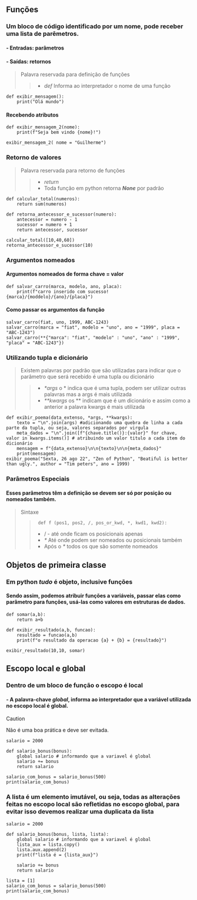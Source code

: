 ## Funções
### Um bloco de código identificado por um nome, pode receber uma lista de parêmetros.
####  - Entradas: parâmetros
####  - Saídas: retornos

> Palavra reservada para definição de funções
>> - _def_ Informa ao interpretador o nome de uma função

```
def exibir_mensagem():
    print("Olá mundo")
```
#### Recebendo atributos

```
def exibir_mensagem_2(nome):
    print(f"Seja bem vindo {nome}!")

exibir_mensagem_2( nome = "Guilherme")
```

### Retorno de valores 

> Palavra reservada para retorno de funções
>> - _return_
>> - Toda função em python retorna **_None_** por padrão

```
def calcular_total(numeros):
    return sum(numeros)

def retorna_antecessor_e_sucessor(numero):
    antecessor = numero - 1
    sucessor = numero + 1
    return antecessor, sucessor

calcular_total([10,40,60])
retorna_antecessor_e_sucessor(10)

```
### Argumentos nomeados
#### Argumentos nomeados de forma chave = valor

```
def salvar_carro(marca, modelo, ano, placa):
    print(f"carro inserido com sucesso! {marca}/{moddelo}/{ano}/{placa}")
```
#### Como passar os argumentos da função

```
salvar_carro(fiat, uno, 1999, ABC-1243)
salvar_carro(marca = "fiat", modelo = "uno", ano = "1999", placa = "ABC-1243")
salvar_carro(**{"marca": "fiat", "modelo" : "uno", "ano" : "1999", "placa" = "ABC-1243"})
```

### Utilizando tupla e dicionário

> Existem palavras por padrão que são utilizadas para indicar que o parâmetro que será recebido é uma tupla ou dicionário
>> - _*args_ o * indica que é uma tupla, podem ser utilizar outras palavras mas a args é mais utilizada
>> - _**kwargs_ os ** indicam que é um dicionário e assim como a anterior a palavra kwargs é mais utilizada

```
def exibir_poema(data_extenso, *args, **kwargs):
    texto = "\n".join(args) #adicionando uma quebra de linha a cada parte da tupla, ou seja, valores separados por virgula
    meta_dados = "\n".join([f"{chave.title()}:{valor}" for chave, valor in kwargs.items()] # atribuindo um valor titulo a cada item do dicionário
    mensagem = f"{data_extenso}\n\n{texto}\n\n{meta_dados}"
    print(mensagem)
exibir_poema("Sexta, 26 ago 22", "Zen of Python", "Beatiful is better than ugly.", author = "Tim peters", ano = 1999)
```
### Parâmetros Especiais
#### Esses parâmetros têm a definição se devem ser só por posição ou nomeados também. 

> Sintaxe
>> ``` def f (pos1, pos2, /, pos_or_kwd, *, kwd1, kwd2):```
>> - / - até onde ficam os posicionais apenas
>> - _*_ Até onde podem ser nomeados ou posicionais também
>> - Após o _*_ todos os que são somente nomeados

## Objetos de primeira classe
### Em python _tudo_ é objeto, inclusive funções
#### Sendo assim, podemos atribuir funções a variáveis, passar elas como parâmetro para funções, usá-las como valores em estruturas de dados. 
 
```
def somar(a,b):
    return a+b

def exibir_resultado(a,b, funcao):
    resultado = funcao(a,b)
    print(f"o resultado da operacao {a} + {b} = {resultado}")

exibir_resultado(10,10, somar)
```

## Escopo local e global 
### Dentro de um bloco de função o escopo é local
#### - A palavra-chave **_global_**, informa ao interpretador que a variável utilizada no escopo local é global.
> [!CAUTION]
> Não é uma boa prática e deve ser evitada. 

```
salario = 2000

def salario_bonus(bonus):
    global salario # informando que a variavel é global
    salario += bonus
    return salario

salario_com_bonus = salario_bonus(500)
print(salario_com_bonus)

```
### A lista é um elemento imutável, ou seja, todas as alterações feitas no escopo local são refletidas no escopo global, para evitar isso devemos realizar uma duplicata da lista

```
salario = 2000

def salario_bonus(bonus, lista, lista):
    global salario # informando que a variavel é global
    lista_aux = lista.copy()
    lista.aux.append(2)
    print(f"lista é = {lista_aux}")

    salario += bonus
    return salario

lista = [1]
salario_com_bonus = salario_bonus(500)
print(salario_com_bonus)

```

